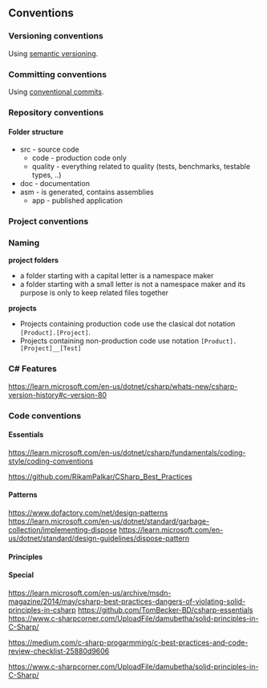 ## Conventions  

### Versioning conventions  
Using [semantic versioning](https://semver.org/).  

### Committing conventions  
Using [conventional commits](https://www.conventionalcommits.org/).  

### Repository conventions  

#### Folder structure  
* src - source code  
    * code - production code only
    * quality - everything related to quality (tests, benchmarks, testable types, ..)
* doc - documentation
* asm - is generated, contains assemblies
    * app - published application

### Project conventions  

### Naming  
**project folders**
* a folder starting with a capital letter is a namespace maker  
* a folder starting with a small letter is not a namespace maker and its purpose is only to keep related files together  

**projects**  
* Projects containing production code use the clasical dot notation `[Product].[Project]`.
* Projects containing non-production code use notation `[Product].[Project]__[Test]`

### C# Features
https://learn.microsoft.com/en-us/dotnet/csharp/whats-new/csharp-version-history#c-version-80

### Code conventions  

#### Essentials  
https://learn.microsoft.com/en-us/dotnet/csharp/fundamentals/coding-style/coding-conventions

https://github.com/RikamPalkar/CSharp_Best_Practices


#### Patterns

https://www.dofactory.com/net/design-patterns
https://learn.microsoft.com/en-us/dotnet/standard/garbage-collection/implementing-dispose
https://learn.microsoft.com/en-us/dotnet/standard/design-guidelines/dispose-pattern

#### Principles  

#### Special
https://learn.microsoft.com/en-us/archive/msdn-magazine/2014/may/csharp-best-practices-dangers-of-violating-solid-principles-in-csharp
https://github.com/TomBecker-BD/csharp-essentials
https://www.c-sharpcorner.com/UploadFile/damubetha/solid-principles-in-C-Sharp/

https://medium.com/c-sharp-progarmming/c-best-practices-and-code-review-checklist-25880d9606

https://www.c-sharpcorner.com/UploadFile/damubetha/solid-principles-in-C-Sharp/


